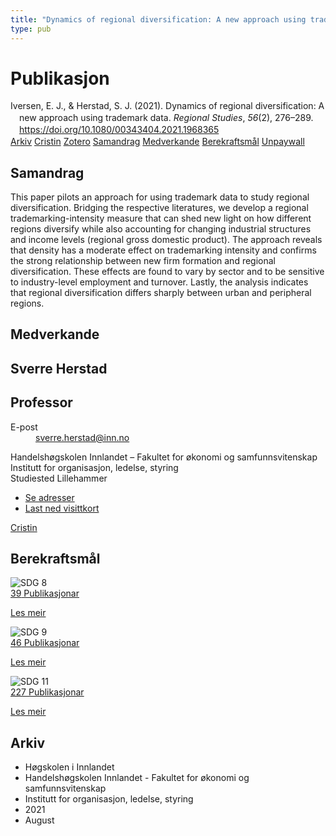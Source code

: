 ```yaml
---
title: "Dynamics of regional diversification: A new approach using trademark data"
type: pub
---
```

<h1>Publikasjon</h1>
<article id="csl-bib-container-4N2WE9US" class="csl-bib-container">
  <div class="csl-bib-body" style="line-height: 1.35; padding-left: 1em; text-indent:-1em;">
  <div class="csl-entry">Iversen, E. J., &amp; Herstad, S. J. (2021). Dynamics of regional diversification: A new approach using trademark data. <i>Regional Studies</i>, <i>56</i>(2), 276&#x2013;289. <a href="https://doi.org/10.1080/00343404.2021.1968365">https://doi.org/10.1080/00343404.2021.1968365</a></div>
</div>
  <div class="csl-bib-buttons">
    <a href="#taxonomy-article-4N2WE9US" class="csl-bib-button">Arkiv</a>
    <a href="https://app.cristin.no/results/show.jsf?id=1925514" alt="Cristin URL" class="csl-bib-button">Cristin</a>
    <a href="http://zotero.org/groups/5022929/items/4N2WE9US" alt="Zotero URL" class="csl-bib-button">Zotero</a>
    <a href="#abstract-article-4N2WE9US" class="csl-bib-button">Samandrag</a>
    <a href="#contributors-article-4N2WE9US" class="csl-bib-button">Medverkande</a>
    <a href="#sdg-article-4N2WE9US" class="csl-bib-button">Berekraftsmål</a>
    <a href="https://www.tandfonline.com/doi/pdf/10.1080/00343404.2021.1968365?needAccess=true" class="csl-bib-button">Unpaywall</a>
  </div>
  <div id="csl-bib-meta-container-4N2WE9US"></div>
</article>
<div id="csl-bib-meta-4N2WE9US" class="csl-bib-meta">
  <article id="abstract-article-4N2WE9US" class="abstract-article">
    <h1>Samandrag</h1>
    This paper pilots an approach for using trademark data to study regional diversification. Bridging the respective literatures, we develop a regional trademarking-intensity measure that can shed new light on how different regions diversify while also accounting for changing industrial structures and income levels (regional gross domestic product). The approach reveals that density has a moderate effect on trademarking intensity and confirms the strong relationship between new firm formation and regional diversification. These effects are found to vary by sector and to be sensitive to industry-level employment and turnover. Lastly, the analysis indicates that regional diversification differs sharply between urban and peripheral regions.
  </article>
  <article id="contributors-article-4N2WE9US" class="contributors-article">
    <h1>Medverkande</h1>
    <div class="personas">
<div class="vrtx-hinn-person-card">
<div class="photo">
<i class="lar la-user-circle missing-person"></i>
</div>
<div class="info">
<hgroup><h1>Sverre Herstad</h1>
<h2>Professor</h2>
</hgroup><dl>
<dt>E-post</dt>
<dd>
<a href="mailto:sverre.herstad@inn.no">sverre.herstad@inn.no</a>
</dd>
</dl>
<p>
Handelshøgskolen Innlandet – Fakultet for økonomi og samfunnsvitenskap<br>
Institutt for organisasjon, ledelse, styring<br>
Studiested Lillehammer
</p>
<ul class="vrtx-hinn-links">
<li><a href="https://www.inn.no/finn-en-ansatt/sverre-herstad.html#vrtx-hinn-addresses">Se adresser</a></li>
<li><a href="https://www.inn.no/finn-en-ansatt/sverre-herstad.html?vrtx=vcf">Last ned visittkort</a></li>
</ul>
</div>
</div>
<a href="https://app.cristin.no/persons/show.jsf?id=13858" alt="Cristin URL" class="personas-cristin">Cristin</a>
</div>
  </article>
  <article id="sdg-article-4N2WE9US" class="sdg-article">
    <h1>Berekraftsmål</h1>
    <div class="sdg-container"><div id="sdg8" class="sdg">
<img src="{{< params subfolder >}}images/sdg/sdg08_no.png" class="image" alt="SDG 8">
<div class="sdg-overlay">
<a href="{{< params subfolder >}}no/archive/?sdg=8#archive" class="sdg-publication-count"><span>39</span> Publikasjonar</a>
<p><a href="https://www.fn.no/om-fn/fns-baerekraftsmaal/anstendig-arbeid-og-oekonomisk-vekst?lang=nno-NO" class="sdg-read-more">Les meir</a></p>
</div>
</div> <div id="sdg9" class="sdg">
<img src="{{< params subfolder >}}images/sdg/sdg09_no.png" class="image" alt="SDG 9">
<div class="sdg-overlay">
<a href="{{< params subfolder >}}no/archive/?sdg=9#archive" class="sdg-publication-count"><span>46</span> Publikasjonar</a>
<p><a href="https://www.fn.no/om-fn/fns-baerekraftsmaal/industri-innovasjon-og-infrastruktur?lang=nno-NO" class="sdg-read-more">Les meir</a></p>
</div>
</div> <div id="sdg11" class="sdg">
<img src="{{< params subfolder >}}images/sdg/sdg11_no.png" class="image" alt="SDG 11">
<div class="sdg-overlay">
<a href="{{< params subfolder >}}no/archive/?sdg=11#archive" class="sdg-publication-count"><span>227</span> Publikasjonar</a>
<p><a href="https://www.fn.no/om-fn/fns-baerekraftsmaal/baerekraftige-byer-og-lokalsamfunn?lang=nno-NO" class="sdg-read-more">Les meir</a></p>
</div>
</div></div>
  </article>
  <article id="taxonomy-article-4N2WE9US" class="taxonomy-article">
    <h1>Arkiv</h1>
    <ul>
      <li>Høgskolen i Innlandet</li>
      <li>Handelshøgskolen Innlandet - Fakultet for økonomi og samfunnsvitenskap</li>
      <li>Institutt for organisasjon, ledelse, styring</li>
      <li>2021</li>
      <li>August</li>
    </ul>
  </article>
</div>
